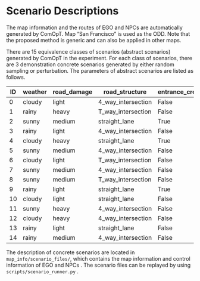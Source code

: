 # Scenario Descriptions

The map information and the routes of EGO and NPCs are automatically generated by ComOpT. Map “San Francisco” is used as the ODD. Note that the proposed method is generic and can also be applied in other maps.

There are 15 equivalence classes of scenarios (abstract scenarios) generated by ComOpT in the experiment. For each class of scenarios, there are 3 demonstration concrete scenarios generated by either random sampling or perturbation. The parameters of abstract scenarios are listed as follows.

|ID|weather|road_damage|road_structure|entrance_crosswalk|exit_crosswalk|has_traffic_light|traffic_light_trigger_distance|traffic_light_initial_color|density_of_vehicles|density_of_crossing_pedestrians|ego_vehicle_movement_pattern|ego_vehicle_initial_speed|
| ---- | ---- | ---- | ---- | ---- | ---- | ---- | ---- | ---- | ---- | ---- | ---- | ---- |
|0|cloudy|light|4_way_intersection|False|True|True|far|green|clear|mild|drive_straight|high|
|1|rainy|heavy|T_way_intersection|False|False|False|none|none|dense|clear|turn_left|mid|
|2|sunny|medium|straight_lane|True|True|True|medium|red|mild|dense|drive_straight|low|
|3|rainy|light|4_way_intersection|False|False|True|close|green|clear|clear|turn_right|stop|
|4|cloudy|heavy|straight_lane|True|True|True|far|red|dense|dense|drive_straight|high|
|5|sunny|medium|4_way_intersection|False|True|False|none|none|mild|dense|drive_straight|stop|
|6|cloudy|light|T_way_intersection|False|False|True|medium|green|clear|clear|turn_left|low|
|7|sunny|medium|4_way_intersection|False|True|True|close|red|mild|mild|turn_right|mid|
|8|sunny|medium|T_way_intersection|False|False|True|far|red|mild|clear|turn_left|high|
|9|rainy|light|straight_lane|True|True|True|close|green|clear|dense|drive_straight|mid|
|10|cloudy|light|straight_lane|False|True|False|none|none|clear|mild|drive_straight|low|
|11|sunny|heavy|4_way_intersection|False|True|True|medium|green|dense|mild|turn_left|stop|
|12|cloudy|heavy|4_way_intersection|False|True|True|close|green|dense|dense|turn_right|low|
|13|rainy|light|straight_lane|False|False|True|far|red|mild|clear|drive_straight|stop|
|14|rainy|medium|4_way_intersection|False|False|False|none|none|dense|clear|turn_right|high|

The description of concrete scenarios are located in `map_info/scenario_files/`, which contains the map information and control information of EGO and NPCs . The scenario files can be replayed by using `scripts/scenario_runner.py` .

